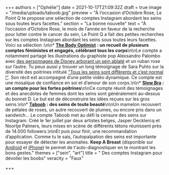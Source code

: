 +++
authors = ["Ophélie"]
date = 2021-10-17T21:09:32Z
draft = true
image = "/media/uploads/taboob.jpg"
preview = "À l’occasion d’Octobre Rose, Le Point Q te propose une sélection de comptes Instagram abordant les seins sous toutes leurs facettes."
section = "La bonne nouvelle"
text = "À l’occasion d’Octobre Rose, le mois de l’année en faveur de la recherche pour lutter contre le cancer du sein, Le Point Q a fait des petites recherches sur les comptes Instagram abordant les seins sous toutes leurs facettes. Voici sa sélection :\n\n* [**The Body Optimist**](https://www.instagram.com/thebodyoptimist) **: un recueil de plusieurs comptes féministes et engagés, célébrant tous les corps**\n\nLe compte a notamment partagé les illustrations du graphiste pop Alexsandro Palombo avec [des personnages de Disney arborant un sein ablaté](https://www.instagram.com/p/CUzuBGPI8YD/) et un ruban rose sur l’autre. Tu peux aussi y trouver un long témoignage de Sara Puhto sur la diversité des poitrines intitulé [\"Tous les seins sont différents et c’est normal !\"](https://www.instagram.com/p/CU6qm8JtbMY/). Son récit est accompagné d’une petite vidéo dynamique. Ce compte est une mosaïque de confiance en soi et d’amour de son corps.\n\n* [**Slow Bra**](https://www.instagram.com/slowbra.fr) **_:_ un compte pour les fortes poitrines**\n\nCe compte réunit des témoignages et des anecdotes de femmes dont les seins sont généralement au-dessus du bonnet D. Le but est de déconstruire les idées reçues sur les gros seins.\n\n* [**Taboob**](https://www.instagram.com/taboobofficial/) **: des seins de toute beauté**\n\nUn mamelon recouvert de pétales de roses, un autre recouvert de plumes, ou encore pris dans un sandwich... Le compte Taboob met au défi la censure des seins sur Instagram. Créé le 1er juillet par deux artistes belges, Jasper Decklercq et Noortje Palmers, leurs mises en scène de différents tétons réunissent près de 14.000 followers.\n\nEt puis pour finir, une recommandation d’application. Comme tu le sais, l’autopalpation des seins est importante pour essayer de détecter les anomalies. **Keep A Breast** (disponible sur [Android](https://play.google.com/store/apps/details?id=org.keep_a_breast.kabapp&hl=fr&gl=US) et [iPhone](https://apps.apple.com/us/app/keep-a-breast/id1518953075)) te permet de t'auto-diagnostiquer en te montrant les bons gestes."
themes = ["sein", "art"]
title = " Des comptes Instagram pour dévoiler les boobs"
veracity = "Faux"

+++
